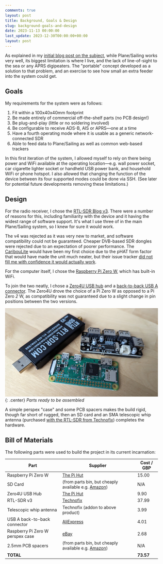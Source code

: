 ```yaml
---
comments: true
layout: post
title: Background, Goals & Design
slug: background-goals-and-design
date: 2023-11-13 00:00:00
last_update: 2023-12-30T00:00:00+00:00
layout: post
---
```


As explained in my [initial blog post on the subject](/blog/a-new-project-plane-sailing-portable/), while Plane/Sailing works very well, its biggest limitation is where I live, and the lack of line-of-sight to the sea or any APRS digipeaters. The "portable" concept developed as a solution to that problem, and an exercise to see how small an extra feeder into the system could get.

## Goals

My requirements for the system were as follows:

1. Fit within a 100x40x40mm footprint
2. Be made entirely of commercial off-the-shelf parts (no PCB design!)
3. Be plug-and-play (little or no soldering involved)
4. Be configurable to receive ADS-B, AIS or APRS&mdash;one at a time
5. Have a fourth operating mode where it is usable as a generic network-connected SDR
6. Able to feed data to Plane/Sailing as well as common web-based trackers

In this first iteration of the system, I allowed myself to rely on there being power and WiFi available at the operating location&mdash;e.g. wall power socket, car cigarette lighter socket or handheld USB power bank, and household WiFi or phone hotspot. I also allowed that changing the function of the device between its four supported modes could be done via SSH. (See later for potential future developments removing these limitations.)

## Design

For the radio receiver, I chose the [RTL-SDR Blog v3](https://www.rtl-sdr.com/wp-content/uploads/2018/02/RTL-SDR-Blog-V3-Datasheet.pdf). There were a number of reasons for this, including familiarity with the device and it having the widest range of software support. It's what I use three of in the main Plane/Sailing system, so I knew for sure it would work.

The v4 was rejected as it was very new to market, and software compatibility could not be guaranteed. Cheaper DVB-based SDR dongles were rejected due to an expectation of poorer performance. The [CaribouLite](https://github.com/cariboulabs/cariboulite) would have been my first choice due to the pHAT form factor that would have made the unit much neater, but their issue tracker [did not fill me with confidence it would actually work](https://github.com/cariboulabs/cariboulite/issues/117).

For the computer itself, I chose the [Raspberry Pi Zero W](https://www.raspberrypi.com/products/raspberry-pi-zero-w/), which has built-in WiFi.

To join the two neatly, I chose a [Zero4U USB hub](https://www.uugear.com/product/zero4u/) and a [back-to-back USB A connector](https://www.aliexpress.com/item/1005003238590718.html?spm=a2g0o.order_detail.order_detail_item.2.4ff9f19c6Eqea2). The Zero4U drove the choice of a Pi Zero W as opposed to a Pi Zero *2* W, as compatibility was not guaranteed due to a slight change in pin positions between the two versions.

![A Raspberry Pi Zero W, USB pHAT and RTL-SDR dongle](/blog/2023/plane-sailing-portable-bits.jpg){: .center}
*Parts ready to be assembled*

A simple perspex "case" and some PCB spacers makes the build rigid, though far short of rugged, then an SD card and an SMA telescopic whip antenna (purchased [with the RTL-SDR from Technofix](https://shop.technofix.uk/sdr/usb-rtl-sdr-sticks/super-stable-1ppm-tcxo-r820t2-tuner-rtl2832u-rtl-sdr-com-usb-stick-version-3)) completes the hardware.

## Bill of Materials

The following parts were used to build the project in its current incarnation:

<div class="breakout-full-width">
<table>
  <thead>
    <tr>
      <th><strong>Part</strong></th>
      <th><strong>Supplier</strong></th>
      <th><strong>Cost / GBP</strong></th>
    </tr>
  </thead>
  <tbody>
    <tr>
      <td>Raspberry Pi Zero W</td>
      <td><a href="https://thepihut.com/products/raspberry-pi-zero-w">The Pi Hut</a></td>
      <td>15.00</td>
    </tr>
    <tr>
      <td>SD Card</td>
      <td>(from parts bin, but cheaply available e.g. <a href="https://www.amazon.co.uk/Kingston-microSD-SDCS2-Adapter-Included/dp/B07YGZ7JD5/ref=sr_1_3">Amazon</a>)</td>
      <td>N/A</td>
    </tr>
    <tr>
      <td>Zero4U USB Hub</td>
      <td><a href="https://thepihut.com/products/zero4u-4-port-usb-hub-for-raspberry-pi-zero">The Pi Hut</a></td>
      <td>9.90</td>
    </tr>
    <tr>
      <td>RTL-SDR v3</td>
      <td><a href="https://shop.technofix.uk/super-stable-1ppm-tcxo-r820t2-tuner-rtl2832u-rtl-sdr-com-usb-stick-version-3">Technofix</a></td>
      <td>37.99</td>
    </tr>
    <tr>
      <td>Telescopic whip antenna</td>
      <td>Technofix (addon to above product)</td>
      <td>3.99</td>
    </tr>
    <tr>
      <td>USB A back-to-back connector</td>
      <td><a href="https://www.aliexpress.com/item/1005003238590718.html">AliExpress</a></td>
      <td>4.01</td>
    </tr>
    <tr>
      <td>Raspberry Pi Zero W perspex case</td>
      <td><a href="https://www.ebay.co.uk/itm/256280694812">eBay</a></td>
      <td>2.68</td>
    </tr>
    <tr>
      <td>2.5mm PCB spacers</td>
      <td>(from parts bin, but cheaply available e.g. <a href="https://www.amazon.co.uk/Knpwer-Standoff-Assortment-Threaded-Motherboard/dp/B09YLWJPD7/ref=sr_1_9">Amazon</a>)</td>
      <td>N/A</td>
    </tr>
    <tr>
      <td><strong>TOTAL</strong></td>
      <td>&nbsp;</td>
      <td><strong>73.57</strong></td>
    </tr>
  </tbody>
  </table>
</div>